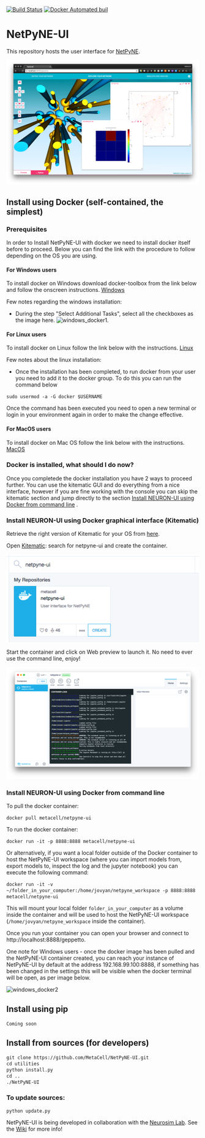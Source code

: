 [![Build Status](https://travis-ci.org/MetaCell/NetPyNE-UI.svg?branch=master)](https://travis-ci.org/MetaCell/NetPyNE-UI)
[![Docker Automated buil](https://img.shields.io/docker/automated/jrottenberg/ffmpeg.svg)](https://hub.docker.com/r/metacell/netpyne-ui/)

# NetPyNE-UI

This repository hosts the user interface for [NetPyNE](http://www.neurosimlab.org/netpyne/).


![Screenshot](https://github.com/metacell/netpyne-ui/raw/master/netpyneui.png)

## Install using Docker (self-contained, the simplest)

### Prerequisites
In order to Install NetPyNE-UI with docker we need to install docker itself before to proceed.
Below you can find the link with the procedure to follow depending on the OS you are using.

#### For Windows users
To install docker on Windows download docker-toolbox from the link below and follow the onscreen instructions.
[Windows](https://docs.docker.com/toolbox/toolbox_install_windows/)

Few notes regarding the windows installation:
- During the step "Select Additional Tasks", select all the checkboxes as the image here.
![windows_docker1](https://github.com/metacell/netpyne-ui/raw/master/docker_windows1.png).


#### For Linux users
To install docker on Linux follow the link below with the instructions.
[Linux](https://docs.docker.com/install/linux/docker-ce/ubuntu/)

Few notes about the linux installation:
- Once the installation has been completed, to run docker from your user you need to add it to the docker group.
To do this you can run the command below
```
sudo usermod -a -G docker $USERNAME
```
Once the command has been executed you need to open a new terminal or login in your environment again in order to make the change effective.

#### For MacOS users
To install docker on Mac OS follow the link below with the instructions.
[MacOS](https://docs.docker.com/docker-for-mac/install/)

### Docker is installed, what should I do now?
Once you completede the docker installation you have 2 ways to proceed further.
You can use the kitematic GUI and do everything from a nice interface, however if you are fine working with the console you can skip the kitematic section and jump directly to the section [Install NEURON-UI using Docker from command line](#install-neuron-ui-using-docker-from-command-line) .

### Install NEURON-UI using Docker graphical interface (Kitematic)
Retrieve the right version of Kitematic for your OS from [here](https://github.com/docker/kitematic/releases).

Open [Kitematic](https://kitematic.com/): search for netpyne-ui and create the container.

![Image](https://github.com/metacell/netpyne-ui/raw/master/docs/kitematicImage.png)

Start the container and click on Web preview to launch it. No need to ever use the command line, enjoy!

![Kitematic](https://github.com/metacell/netpyne-ui/raw/master/docs/kitematicRun.png)

### Install NEURON-UI using Docker from command line 
To pull the docker container:
```
docker pull metacell/netpyne-ui
```
To run the docker container:
```
docker run -it -p 8888:8888 metacell/netpyne-ui
```
Or alternatively, if you want a local folder outside of the Docker container to host the NetPyNE-UI workspace (where you can import models from, export models to, inspect the log and the jupyter notebook) you can execute the following command: 
```
docker run -it -v ~/folder_in_your_computer:/home/jovyan/netpyne_workspace -p 8888:8888 metacell/netpyne-ui
```
This will mount your local folder `folder_in_your_computer` as a volume inside the container and will be used to host the NetPyNE-UI workspace (`/home/jovyan/netpyne_workspace` inside the container). 

Once you run your container you can open your browser and connect to http://localhost:8888/geppetto.

One note for Windows users - once the docker image has been pulled and the NetPyNE-UI container created, you can reach your instance of NetPyNE-UI by default at the address 192.168.99.100:8888, if something has been changed in the settings this will be visible when the docker terminal will be open, as per image below.

![windows_docker2](https://github.com/metacell/netpyne-ui/raw/development/docker_windows2.png)

## Install using pip
```
Coming soon
```

## Install from sources (for developers)
```
git clone https://github.com/MetaCell/NetPyNE-UI.git
cd utilities
python install.py
cd ..
./NetPyNE-UI
```
### To update sources:
```
python update.py
```

NetPyNE-UI is being developed in collaboration with the [Neurosim Lab](http://neurosimlab.org/).
See the [Wiki](https://github.com/MetaCell/NetPyNE-UI/wiki) for more info!

